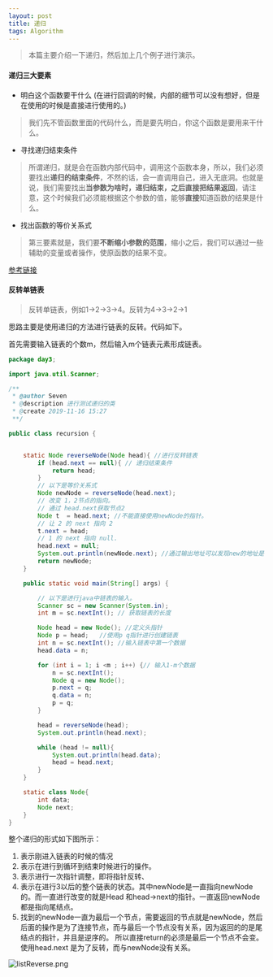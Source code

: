 ```yaml
---
layout: post
title: 递归
tags: Algorithm
---
```



> 本篇主要介绍一下递归，然后加上几个例子进行演示。

#### 递归三大要素

- 明白这个函数要干什么 (在进行回调的时候，内部的细节可以没有想好，但是在使用的时候是直接进行使用的。)

>  我们先不管函数里面的代码什么，而是要先明白，你这个函数是要用来干什么。 

- 寻找递归结束条件

>  所谓递归，就是会在函数内部代码中，调用这个函数本身，所以，我们必须要找出**递归的结束条件**，不然的话，会一直调用自己，进入无底洞。也就是说，我们需要找出**当参数为啥时，递归结束，之后直接把结果返回**，请注意，这个时候我们必须能根据这个参数的值，能够**直接**知道函数的结果是什么。 

- 找出函数的等价关系式

>  第三要素就是，我们要**不断缩小参数的范围**，缩小之后，我们可以通过一些辅助的变量或者操作，使原函数的结果不变。 

[参考链接](https://mp.weixin.qq.com/s/mJ_jZZoak7uhItNgnfmZvQ)    

#### 反转单链表

> 反转单链表，例如1->2->3->4。反转为4->3->2->1

思路主要是使用递归的方法进行链表的反转。代码如下。

首先需要输入链表的个数m，然后输入m个链表元素形成链表。

```java
package day3;

import java.util.Scanner;

/**
 * @author Seven
 * @description 进行测试递归的类
 * @create 2019-11-16 15:27
 **/

public class recursion {


    static Node reverseNode(Node head){ //进行反转链表
        if (head.next == null){ // 递归结束条件
            return head;
        }
        // 以下是等价关系式
        Node newNode = reverseNode(head.next);
        // 改变 1，2节点的指向。
        // 通过 head.next获取节点2
        Node t  = head.next; //不能直接使用newNode的指针。
        // 让 2 的 next 指向 2
        t.next = head;
        // 1 的 next 指向 null.
        head.next = null;
        System.out.println(newNode.next); //通过输出地址可以发现new的地址是没有在变化的。
        return newNode;
    }

    public static void main(String[] args) {

        // 以下是进行java中链表的输入。
        Scanner sc = new Scanner(System.in);
        int m = sc.nextInt(); // 获取链表的长度

        Node head = new Node(); //定义头指针
        Node p = head;   //使用p q指针进行创建链表
        int n = sc.nextInt(); //输入链表中第一个数据
        head.data = n;

        for (int i = 1; i <m ; i++) {// 输入1-m个数据
            n = sc.nextInt();
            Node q = new Node();
            p.next = q;
            q.data = n;
            p = q;
        }

        head = reverseNode(head);
        System.out.println(head.next);

        while (head != null){
            System.out.println(head.data);
            head = head.next;
        }
    }

    static class Node{
        int data;
        Node next;
    }
}
```

整个递归的形式如下图所示：

1. 表示刚进入链表的时候的情况
2. 表示在进行到循环到结束时候进行的操作。
3. 表示进行一次指针调整，即将指针反转、
4. 表示在进行3以后的整个链表的状态。其中newNode是一直指向newNode的。而一直进行改变的就是Head  和head->next的指针。一直返回newNode都是指向尾结点。
5. 找到的newNode一直为最后一个节点，需要返回的节点就是newNode，然后后面的操作是为了连接节点，而与最后一个节点没有关系，因为返回的的是尾结点的指针，并且是逆序的。 所以直接return的必须是最后一个节点不会变。使用head.next 是为了反转，而与newNode没有关系。

![listReverse.png](https://pic.tyzhang.top/images/2020/10/09/listReverse.png)